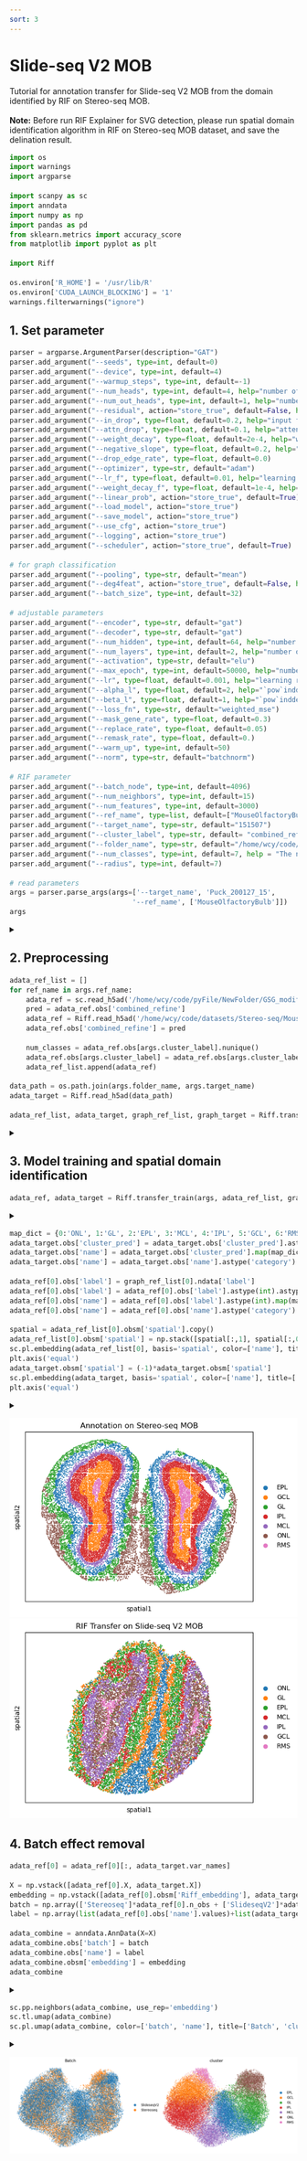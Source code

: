 ```yaml
---
sort: 3
---
```


# Slide-seq V2 MOB

Tutorial for annotation transfer for Slide-seq V2 MOB from the domain identified by RIF on Stereo-seq MOB. <br> <br>
**Note:** Before run RIF Explainer for SVG detection, please run spatial domain identification algorithm in RIF on Stereo-seq MOB dataset, and save the delination result. 

```python
import os
import warnings
import argparse

import scanpy as sc
import anndata
import numpy as np
import pandas as pd
from sklearn.metrics import accuracy_score
from matplotlib import pyplot as plt

import Riff

os.environ['R_HOME'] = '/usr/lib/R'
os.environ['CUDA_LAUNCH_BLOCKING'] = '1'
warnings.filterwarnings("ignore")
```

## 1. Set parameter
```python
parser = argparse.ArgumentParser(description="GAT")
parser.add_argument("--seeds", type=int, default=0)
parser.add_argument("--device", type=int, default=4)
parser.add_argument("--warmup_steps", type=int, default=-1)
parser.add_argument("--num_heads", type=int, default=4, help="number of hidden attention heads")
parser.add_argument("--num_out_heads", type=int, default=1, help="number of output attention heads")
parser.add_argument("--residual", action="store_true", default=False, help="use residual connection")
parser.add_argument("--in_drop", type=float, default=0.2, help="input feature dropout")
parser.add_argument("--attn_drop", type=float, default=0.1, help="attention dropout")
parser.add_argument("--weight_decay", type=float, default=2e-4, help="weight decay")
parser.add_argument("--negative_slope", type=float, default=0.2, help="the negative slope of leaky relu for GAT")
parser.add_argument("--drop_edge_rate", type=float, default=0.0)
parser.add_argument("--optimizer", type=str, default="adam")
parser.add_argument("--lr_f", type=float, default=0.01, help="learning rate for evaluation")
parser.add_argument("--weight_decay_f", type=float, default=1e-4, help="weight decay for evaluation")
parser.add_argument("--linear_prob", action="store_true", default=True)
parser.add_argument("--load_model", action="store_true")
parser.add_argument("--save_model", action="store_true")
parser.add_argument("--use_cfg", action="store_true")
parser.add_argument("--logging", action="store_true")
parser.add_argument("--scheduler", action="store_true", default=True)

# for graph classification
parser.add_argument("--pooling", type=str, default="mean")
parser.add_argument("--deg4feat", action="store_true", default=False, help="use node degree as input feature")
parser.add_argument("--batch_size", type=int, default=32)

# adjustable parameters
parser.add_argument("--encoder", type=str, default="gat")
parser.add_argument("--decoder", type=str, default="gat")
parser.add_argument("--num_hidden", type=int, default=64, help="number of hidden units")
parser.add_argument("--num_layers", type=int, default=2, help="number of hidden layers")
parser.add_argument("--activation", type=str, default="elu")
parser.add_argument("--max_epoch", type=int, default=50000, help="number of training epochs")
parser.add_argument("--lr", type=float, default=0.001, help="learning rate")
parser.add_argument("--alpha_l", type=float, default=2, help="`pow`inddex for `weighted_mse` loss")
parser.add_argument("--beta_l", type=float, default=1, help="`pow`inddex for `weighted_mse` loss")   
parser.add_argument("--loss_fn", type=str, default="weighted_mse")
parser.add_argument("--mask_gene_rate", type=float, default=0.3)
parser.add_argument("--replace_rate", type=float, default=0.05)
parser.add_argument("--remask_rate", type=float, default=0.)
parser.add_argument("--warm_up", type=int, default=50)
parser.add_argument("--norm", type=str, default="batchnorm")

# RIF parameter
parser.add_argument("--batch_node", type=int, default=4096)
parser.add_argument("--num_neighbors", type=int, default=15)
parser.add_argument("--num_features", type=int, default=3000)
parser.add_argument("--ref_name", type=list, default=["MouseOlfactoryBulb"])
parser.add_argument("--target_name", type=str, default="151507")
parser.add_argument("--cluster_label", type=str, default= "combined_refine")
parser.add_argument("--folder_name", type=str, default="/home/wcy/code/datasets/SlideseqV2/")  
parser.add_argument("--num_classes", type=int, default=7, help = "The number of clusters")
parser.add_argument("--radius", type=int, default=7)

# read parameters
args = parser.parse_args(args=['--target_name', 'Puck_200127_15',
                              '--ref_name', ['MouseOlfactoryBulb']]) 
args
```

<details>
<summary> </summary>
Namespace(activation='elu', alpha_l=2, attn_drop=0.1, batch_node=4096, batch_size=32, beta_l=1, cluster_label='combined_refine', decoder='gat', deg4feat=False, device=4, drop_edge_rate=0.0, encoder='gat', folder_name='/home/wcy/code/datasets/SlideseqV2/', in_drop=0.2, linear_prob=True, load_model=False, logging=False, loss_fn='weighted_mse', lr=0.001, lr_f=0.01, mask_gene_rate=0.3, max_epoch=50000, negative_slope=0.2, norm='batchnorm', num_classes=7, num_features=3000, num_heads=4, num_hidden=64, num_layers=2, num_neighbors=15, num_out_heads=1, optimizer='adam', pooling='mean', radius=7, ref_name=['MouseOlfactoryBulb'], remask_rate=0.0, replace_rate=0.05, residual=False, save_model=False, scheduler=True, seeds=0, target_name='Puck_200127_15', use_cfg=False, warm_up=50, warmup_steps=-1, weight_decay=0.0002, weight_decay_f=0.0001)
</details>

## 2. Preprocessing

```python
adata_ref_list = []
for ref_name in args.ref_name:
    adata_ref = sc.read_h5ad('/home/wcy/code/pyFile/NewFolder/GSG_modified_DLPFH/output/adata/MouseOlfactoryBulb.h5ad')
    pred = adata_ref.obs['combined_refine']
    adata_ref = Riff.read_h5ad('/home/wcy/code/datasets/Stereo-seq/MouseOlfactoryBulb')
    adata_ref.obs['combined_refine'] = pred

    num_classes = adata_ref.obs[args.cluster_label].nunique()
    adata_ref.obs[args.cluster_label] = adata_ref.obs[args.cluster_label].astype('category')
    adata_ref_list.append(adata_ref)

data_path = os.path.join(args.folder_name, args.target_name)
adata_target = Riff.read_h5ad(data_path)
        
adata_ref_list, adata_target, graph_ref_list, graph_target = Riff.transfer_preprocess(args, adata_ref_list, adata_target)
```
<details>
<summary> </summary>
=============== Contructing graph =================
</details>

##  3. Model training and spatial domain identification
```python
adata_ref, adata_target = Riff.transfer_train(args, adata_ref_list, graph_ref_list, adata_target, graph_target, num_classes)
```
<details>
<summary> </summary>
=============== Building model =============== <br>
===================== Start training ======================= <br>
# Epoch 49999: train_loss: 0.63, recon_loss: 4.70, cls_loss: 0.59: 100%|████████████████████████████████████████████████████████████████████████████████████████████████████████████████████████████████████████████| 50000/50000 [3:07:17<00:00,  4.45it/s] <br>
</details>

```python
map_dict = {0:'ONL', 1:'GL', 2:'EPL', 3:'MCL', 4:'IPL', 5:'GCL', 6:'RMS'}
adata_target.obs['cluster_pred'] = adata_target.obs['cluster_pred'].astype(int).astype('category')
adata_target.obs['name'] = adata_target.obs['cluster_pred'].map(map_dict).values
adata_target.obs['name'] = adata_target.obs['name'].astype('category')

adata_ref[0].obs['label'] = graph_ref_list[0].ndata['label']
adata_ref[0].obs['label'] = adata_ref[0].obs['label'].astype(int).astype('category')
adata_ref[0].obs['name'] = adata_ref[0].obs['label'].astype(int).map(map_dict).values
adata_ref[0].obs['name'] = adata_ref[0].obs['name'].astype('category')

spatial = adata_ref_list[0].obsm['spatial'].copy()
adata_ref_list[0].obsm['spatial'] = np.stack([spatial[:,1], spatial[:,0]], axis=1)
sc.pl.embedding(adata_ref_list[0], basis='spatial', color=['name'], title=['Annotation on Stereo-seq MOB'], s=12, show=False)
plt.axis('equal')
adata_target.obsm['spatial'] = (-1)*adata_target.obsm['spatial']
sc.pl.embedding(adata_target, basis='spatial', color=['name'], title=['RIF Transfer on Slide-seq V2 MOB'], s=12, show=False)
plt.axis('equal')
```

<details>
<summary> </summary>
(-5108.555, -588.545, -5670.73, -847.6700000000001)
</details>

![](https://github.com/DDDoGGie/RIF/raw/gh-pages/docs/Figures/Transfer/Transfer_Stereoseq_MOB_domain.png)
![](https://github.com/DDDoGGie/RIF/raw/gh-pages/docs/Figures/Transfer/Transfer_SlideseqV2_MOB_domain.png)

## 4. Batch effect removal

```python
adata_ref[0] = adata_ref[0][:, adata_target.var_names]

X = np.vstack([adata_ref[0].X, adata_target.X])
embedding = np.vstack([adata_ref[0].obsm['Riff_embedding'], adata_target.obsm['Riff_embedding']])
batch = np.array(['Stereoseq']*adata_ref[0].n_obs + ['SlideseqV2']*adata_target.n_obs)
label = np.array(list(adata_ref[0].obs['name'].values)+list(adata_target.obs['name'].values))

adata_combine = anndata.AnnData(X=X)
adata_combine.obs['batch'] = batch
adata_combine.obs['name'] = label
adata_combine.obsm['embedding'] = embedding
adata_combine
```
<details>
<summary> </summary>
AnnData object with n_obs × n_vars = 39248 × 3000 <br>
    obs: 'batch', 'name' <br>
    obsm: 'embedding' <br>
</details>

```python
sc.pp.neighbors(adata_combine, use_rep='embedding')
sc.tl.umap(adata_combine)
sc.pl.umap(adata_combine, color=['batch', 'name'], title=['Batch', 'cluster'], s=9, frameon=False, show=False)
```

<details>
<summary> </summary>
[ &lt AxesSubplot: title={'center': 'Batch'}, xlabel='UMAP1', ylabel='UMAP2' &gt, <br>
 &lt AxesSubplot: title={'center': 'cluster'}, xlabel='UMAP1', ylabel='UMAP2'&gt <br>
</details>

![](https://github.com/DDDoGGie/RIF/raw/gh-pages/docs/Figures/Transfer/Transfer_MOB_batch.png)
